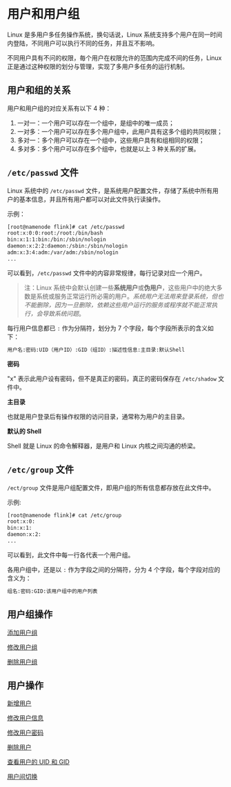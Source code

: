 # 用户和用户组

Linux 是多用户多任务操作系统，换句话说，Linux 系统支持多个用户在同一时间内登陆，不同用户可以执行不同的任务，并且互不影响。

不同用户具有不问的权限，毎个用户在权限允许的范围内完成不间的任务，Linux 正是通过这种权限的划分与管理，实现了多用户多任务的运行机制。

## 用户和组的关系

用户和用户组的对应关系有以下 4 种：

1. 一对一：一个用户可以存在一个组中，是组中的唯一成员；
2. 一对多：一个用户可以存在多个用户组中，此用户具有这多个组的共同权限；
3. 多对一：多个用户可以存在一个组中，这些用户具有和组相同的权限；
4. 多对多：多个用户可以存在多个组中，也就是以上 3 种关系的扩展。

## `/etc/passwd` 文件

Linux 系统中的 `/etc/passwd` 文件，是系统用户配置文件，存储了系统中所有用户的基本信息，并且所有用户都可以对此文件执行读操作。

示例：

```bash
[root@namenode flink]# cat /etc/passwd
root:x:0:0:root:/root:/bin/bash
bin:x:1:1:bin:/bin:/sbin/nologin
daemon:x:2:2:daemon:/sbin:/sbin/nologin
adm:x:3:4:adm:/var/adm:/sbin/nologin
...
```

可以看到，`/etc/passwd` 文件中的内容非常规律，每行记录对应一个用户。

> 注：Linux 系统中会默认创建一些**系统用户**或**伪用户**，这些用户中的绝大多数是系统或服务正常运行所必需的用户。*系统用户无法用来登录系统，但也不能删除，因为一旦删除，依赖这些用户运行的服务或程序就不能正常执行，会导致系统问题*。

每行用户信息都已 `:` 作为分隔符，划分为 7 个字段，每个字段所表示的含义如下：

```bash
用户名:密码:UID（用户ID）:GID（组ID）:描述性信息:主目录:默认Shell
```

**密码**

"x" 表示此用户设有密码，但不是真正的密码，真正的密码保存在 `/etc/shadow` 文件中。

**主目录**

也就是用户登录后有操作权限的访问目录，通常称为用户的主目录。

**默认的 Shell**

Shell 就是 Linux 的命令解释器，是用户和 Linux 内核之间沟通的桥梁。

## `/etc/group` 文件

`/ect/group` 文件是用户组配置文件，即用户组的所有信息都存放在此文件中。

示例:

```bash
[root@namenode flink]# cat /etc/group
root:x:0:
bin:x:1:
daemon:x:2:
...
```

可以看到，此文件中每一行各代表一个用户组。

各用户组中，还是以 `:` 作为字段之间的分隔符，分为 4 个字段，每个字段对应的含义为：

```bash
组名:密码:GID:该用户组中的用户列表
```

## 用户组操作

[添加用户组](添加用户组.md ':include')

[修改用户组](修改用户组.md ':include')

[删除用户组](删除用户组.md ':include')

## 用户操作

[新增用户](新增用户.md ':include')

[修改用户信息](修改用户信息.md ':include')

[修改用户密码](修改用户密码.md ':include')

[删除用户](删除用户.md ':include')

[查看用户的 UID 和 GID](查看用户的UID和GID.md ':include')

[用户间切换](用户间切换.md ':include')